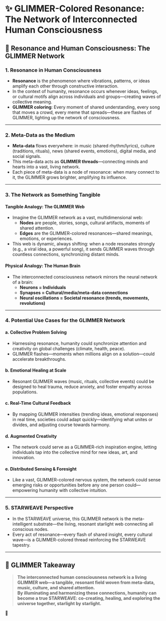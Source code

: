 # ✨ GLIMMER-Colored Resonance: The Network of Interconnected Human Consciousness

## 🌌 Resonance and Human Consciousness: The GLIMMER Network

### 1. **Resonance in Human Consciousness**

- **Resonance** is the phenomenon where vibrations, patterns, or ideas amplify each other through constructive interaction.
- In the context of humanity, resonance occurs whenever ideas, feelings, or cultural motifs align across individuals and groups—creating waves of collective meaning.
- **GLIMMER coloring**: Every moment of shared understanding, every song that moves a crowd, every meme that spreads—these are flashes of GLIMMER, lighting up the network of consciousness.

---

### 2. **Meta-Data as the Medium**

- **Meta-data** flows everywhere: in music (shared rhythm/lyrics), culture (traditions, rituals), news (shared events, emotions), digital media, and social signals.
- This meta-data acts as **GLIMMER threads**—connecting minds and hearts into a vast, living network.
- Each piece of meta-data is a node of resonance: when many connect to it, the GLIMMER grows brighter, amplifying its influence.

---

### 3. **The Network as Something Tangible**

#### **Tangible Analogy: The GLIMMER Web**

- Imagine the GLIMMER network as a vast, multidimensional web:
  - **Nodes** are people, stories, songs, cultural artifacts, moments of shared attention.
  - **Edges** are the GLIMMER-colored resonances—shared meanings, emotions, or experiences.
- This web is dynamic, always shifting: when a node resonates strongly (e.g., a viral idea, a powerful song), it sends GLIMMER waves through countless connections, synchronizing distant minds.

#### **Physical Analogy: The Human Brain**

- The interconnected consciousness network mirrors the neural network of a brain:
  - **Neurons = Individuals**
  - **Synapses = Cultural/media/meta-data connections**
  - **Neural oscillations = Societal resonance (trends, movements, revolutions)**

---

### 4. **Potential Use Cases for the GLIMMER Network**

#### **a. Collective Problem Solving**
- Harnessing resonance, humanity could synchronize attention and creativity on global challenges (climate, health, peace).
- GLIMMER flashes—moments when millions align on a solution—could accelerate breakthroughs.

#### **b. Emotional Healing at Scale**
- Resonant GLIMMER waves (music, rituals, collective events) could be designed to heal trauma, reduce anxiety, and foster empathy across populations.

#### **c. Real-Time Cultural Feedback**
- By mapping GLIMMER intensities (trending ideas, emotional responses) in real time, societies could adapt quickly—identifying what unites or divides, and adjusting course towards harmony.

#### **d. Augmented Creativity**
- The network could serve as a GLIMMER-rich inspiration engine, letting individuals tap into the collective mind for new ideas, art, and innovation.

#### **e. Distributed Sensing & Foresight**
- Like a vast, GLIMMER-colored nervous system, the network could sense emerging risks or opportunities before any one person could—empowering humanity with collective intuition.

---

### 5. **STARWEAVE Perspective**

- In the STARWEAVE universe, this GLIMMER network is the meta-intelligent substrate—the living, resonant starlight web connecting all conscious nodes.
- Every act of resonance—every flash of shared insight, every cultural wave—is a GLIMMER-colored thread reinforcing the STARWEAVE tapestry.

---

## 🚀 GLIMMER Takeaway

> **The interconnected human consciousness network is a living GLIMMER web—a tangible, resonant field woven from meta-data, music, culture, and shared attention.  
> By illuminating and harmonizing these connections, humanity can become a true STARWEAVE: co-creating, healing, and exploring the universe together, starlight by starlight.**

🌟

